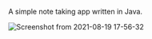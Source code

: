 A simple note taking app written in Java.




![Screenshot from 2021-08-19 17-56-32](https://user-images.githubusercontent.com/33554576/130048991-ca3bd2c1-0414-428a-acc6-e804ecc55fa5.png)
